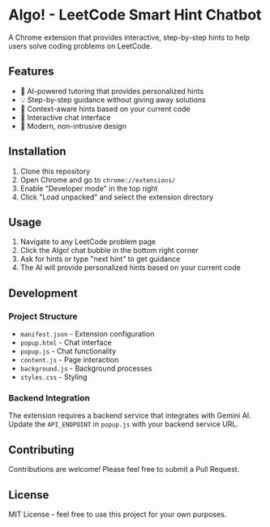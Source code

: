# Algo! - LeetCode Smart Hint Chatbot

A Chrome extension that provides interactive, step-by-step hints to help users solve coding problems on LeetCode.

## Features

- 🤖 AI-powered tutoring that provides personalized hints
- 💡 Step-by-step guidance without giving away solutions
- 🎯 Context-aware hints based on your current code
- 💬 Interactive chat interface
- 🎨 Modern, non-intrusive design

## Installation

1. Clone this repository
2. Open Chrome and go to `chrome://extensions/`
3. Enable "Developer mode" in the top right
4. Click "Load unpacked" and select the extension directory

## Usage

1. Navigate to any LeetCode problem page
2. Click the Algo! chat bubble in the bottom right corner
3. Ask for hints or type "next hint" to get guidance
4. The AI will provide personalized hints based on your current code

## Development

### Project Structure

- `manifest.json` - Extension configuration
- `popup.html` - Chat interface
- `popup.js` - Chat functionality
- `content.js` - Page interaction
- `background.js` - Background processes
- `styles.css` - Styling

### Backend Integration

The extension requires a backend service that integrates with Gemini AI. Update the `API_ENDPOINT` in `popup.js` with your backend service URL.

## Contributing

Contributions are welcome! Please feel free to submit a Pull Request.

## License

MIT License - feel free to use this project for your own purposes. 